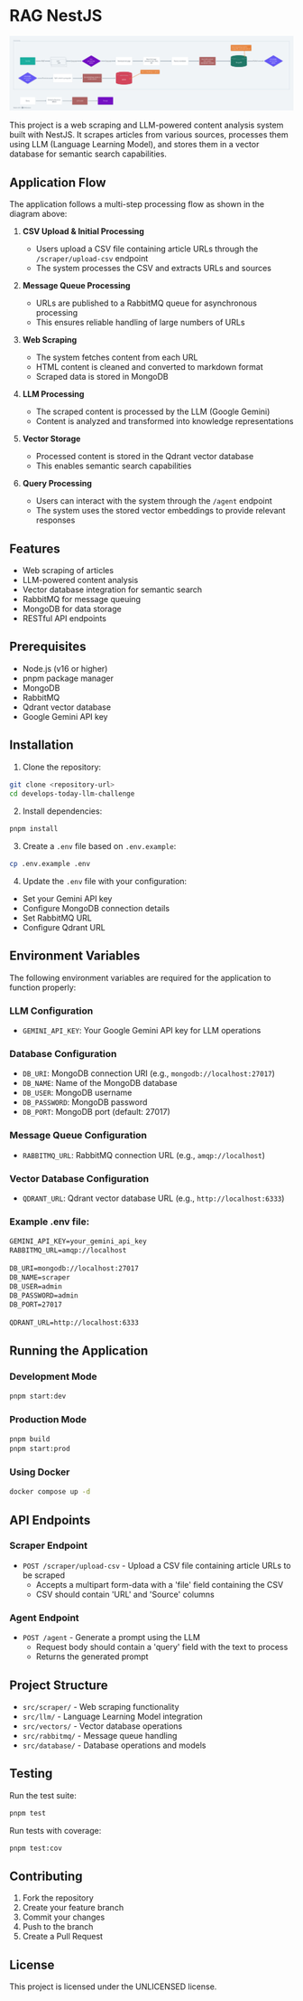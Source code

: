 # RAG NestJS

![Application Processing Flow](images/develops-today-chall.png)

This project is a web scraping and LLM-powered content analysis system built with NestJS. It scrapes articles from various sources, processes them using LLM (Language Learning Model), and stores them in a vector database for semantic search capabilities.

## Application Flow

The application follows a multi-step processing flow as shown in the diagram above:

1. **CSV Upload & Initial Processing**

   - Users upload a CSV file containing article URLs through the `/scraper/upload-csv` endpoint
   - The system processes the CSV and extracts URLs and sources

2. **Message Queue Processing**

   - URLs are published to a RabbitMQ queue for asynchronous processing
   - This ensures reliable handling of large numbers of URLs

3. **Web Scraping**

   - The system fetches content from each URL
   - HTML content is cleaned and converted to markdown format
   - Scraped data is stored in MongoDB

4. **LLM Processing**

   - The scraped content is processed by the LLM (Google Gemini)
   - Content is analyzed and transformed into knowledge representations

5. **Vector Storage**

   - Processed content is stored in the Qdrant vector database
   - This enables semantic search capabilities

6. **Query Processing**
   - Users can interact with the system through the `/agent` endpoint
   - The system uses the stored vector embeddings to provide relevant responses

## Features

- Web scraping of articles
- LLM-powered content analysis
- Vector database integration for semantic search
- RabbitMQ for message queuing
- MongoDB for data storage
- RESTful API endpoints

## Prerequisites

- Node.js (v16 or higher)
- pnpm package manager
- MongoDB
- RabbitMQ
- Qdrant vector database
- Google Gemini API key

## Installation

1. Clone the repository:

```bash
git clone <repository-url>
cd develops-today-llm-challenge
```

2. Install dependencies:

```bash
pnpm install
```

3. Create a `.env` file based on `.env.example`:

```bash
cp .env.example .env
```

4. Update the `.env` file with your configuration:

- Set your Gemini API key
- Configure MongoDB connection details
- Set RabbitMQ URL
- Configure Qdrant URL

## Environment Variables

The following environment variables are required for the application to function properly:

### LLM Configuration

- `GEMINI_API_KEY`: Your Google Gemini API key for LLM operations

### Database Configuration

- `DB_URI`: MongoDB connection URI (e.g., `mongodb://localhost:27017`)
- `DB_NAME`: Name of the MongoDB database
- `DB_USER`: MongoDB username
- `DB_PASSWORD`: MongoDB password
- `DB_PORT`: MongoDB port (default: 27017)

### Message Queue Configuration

- `RABBITMQ_URL`: RabbitMQ connection URL (e.g., `amqp://localhost`)

### Vector Database Configuration

- `QDRANT_URL`: Qdrant vector database URL (e.g., `http://localhost:6333`)

### Example .env file:

```env
GEMINI_API_KEY=your_gemini_api_key
RABBITMQ_URL=amqp://localhost

DB_URI=mongodb://localhost:27017
DB_NAME=scraper
DB_USER=admin
DB_PASSWORD=admin
DB_PORT=27017

QDRANT_URL=http://localhost:6333
```

## Running the Application

### Development Mode

```bash
pnpm start:dev
```

### Production Mode

```bash
pnpm build
pnpm start:prod
```

### Using Docker

```bash
docker compose up -d
```

## API Endpoints

### Scraper Endpoint

- `POST /scraper/upload-csv` - Upload a CSV file containing article URLs to be scraped
  - Accepts a multipart form-data with a 'file' field containing the CSV
  - CSV should contain 'URL' and 'Source' columns

### Agent Endpoint

- `POST /agent` - Generate a prompt using the LLM
  - Request body should contain a 'query' field with the text to process
  - Returns the generated prompt

## Project Structure

- `src/scraper/` - Web scraping functionality
- `src/llm/` - Language Learning Model integration
- `src/vectors/` - Vector database operations
- `src/rabbitmq/` - Message queue handling
- `src/database/` - Database operations and models

## Testing

Run the test suite:

```bash
pnpm test
```

Run tests with coverage:

```bash
pnpm test:cov
```

## Contributing

1. Fork the repository
2. Create your feature branch
3. Commit your changes
4. Push to the branch
5. Create a Pull Request

## License

This project is licensed under the UNLICENSED license.
